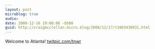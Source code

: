 ```yaml
---
layout: post
microblog: true
audio: 
date: 2008-12-16 19:00:00 -0500
guid: http://craigmcclellan.micro.blog/2008/12/17/t1063430931.html
---
```

Welcome to Atlanta! [twitpic.com/tnwr](http://twitpic.com/tnwr)
